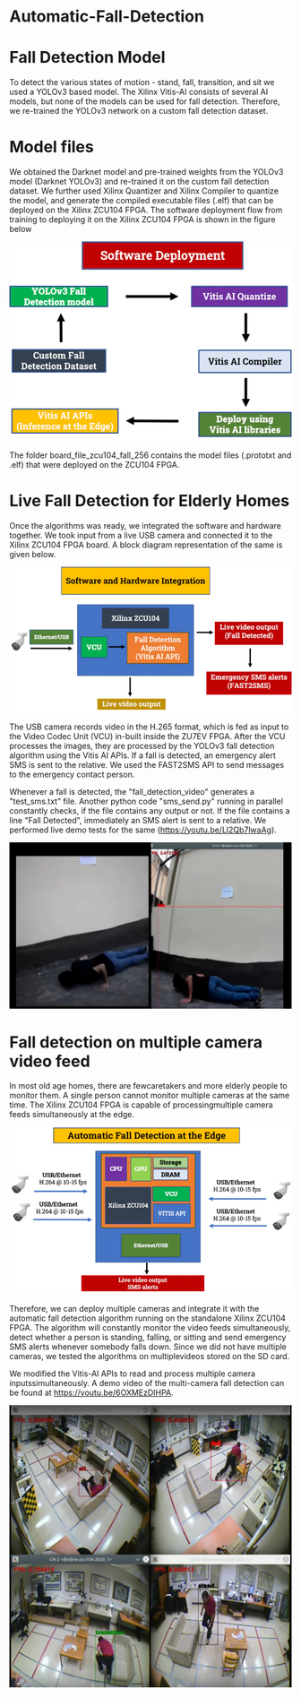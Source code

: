 # Automatic-Fall-Detection

# Fall Detection Model

To detect the various states of motion - stand, fall, transition, and sit we used a YOLOv3 based model. The Xilinx Vitis-AI consists of several AI models, but none of the models can be used for fall detection. Therefore, we re-trained the YOLOv3 network on a custom fall detection dataset.

# Model files
We obtained the Darknet model and pre-trained weights from the YOLOv3 model (Darknet YOLOv3) and re-trained it on the custom fall detection dataset. We further used Xilinx Quantizer and Xilinx Compiler to quantize the model, and generate the compiled executable files (.elf) that can be deployed on the Xilinx ZCU104 FPGA. 
The software deployment flow from training to deploying it on the Xilinx ZCU104 FPGA is shown in the figure below

![alt text](https://github.com/Jinin03/Automatic-Fall-Detection/blob/main/Images/software_flow_chain.webp)

The folder board_file_zcu104_fall_256 contains the model files (.prototxt and .elf) that were deployed on the ZCU104 FPGA. 


# Live Fall Detection for Elderly Homes

Once the algorithms was ready, we integrated the software and hardware together. We took input from a live USB camera and connected it to the Xilinx ZCU104 FPGA board. A block diagram representation of the same is given below. 

![alt text](https://github.com/Jinin03/Automatic-Fall-Detection/blob/main/Images/Hardware_software_integration.webp)

The USB camera records video in the H.265 format, which is fed as input to the Video Codec Unit (VCU) in-built inside the ZU7EV FPGA. After the VCU processes the images, they are processed by the YOLOv3 fall detection algorithm using the Vitis AI APIs. If a fall is detected, an emergency alert SMS is sent to the relative. We used the FAST2SMS API to send messages to the emergency contact person. 

Whenever a fall is detected, the "fall_detection_video" generates a "test_sms.txt" file. Another python code "sms_send.py" running in parallel constantly checks, if the file contains any output or not. If the file contains a line "Fall Detected", immediately an SMS alert is sent to a relative. We performed live demo tests for the same (https://youtu.be/Ll2Qb7lwaAg). 

![alt text](https://github.com/Jinin03/Automatic-Fall-Detection/blob/main/Images/Fall_detection_demo.png)


# Fall detection on multiple camera video feed

In most old age homes, there are fewcaretakers and more elderly people to monitor them. A single person cannot monitor multiple cameras at the same time. The Xilinx ZCU104 FPGA is capable of processingmultiple camera feeds simultaneously at the edge.

![alt test](https://github.com/Jinin03/Automatic-Fall-Detection/blob/main/Images/multi-camera-demo.webp)

Therefore, we can deploy multiple cameras and integrate it with the automatic fall detection algorithm running on the standalone Xilinx ZCU104 FPGA. The algorithm will constantly monitor the video feeds simultaneously, detect whether a person is standing, falling, or sitting and send emergency SMS alerts whenever somebody falls down. Since we did not have multiple cameras, we tested the algorithms on multiplevideos stored on the SD card. 

We modified the Vitis-AI APIs to read and process multiple camera inputssimultaneously. A demo video of the multi-camera fall detection can be found at https://youtu.be/6OXMEzDIHPA.

![alt text](https://github.com/Jinin03/Automatic-Fall-Detection/blob/main/Images/multi-camera.png)
